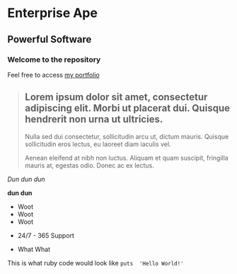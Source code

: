 Enterprise Ape
==============

Powerful Software
-----------------

### Welcome to the repository

Feel free to access [my portfolio](http://bradsalyers.net)

> ## Lorem ipsum dolor sit amet, consectetur adipiscing elit. Morbi ut placerat dui. Quisque hendrerit non urna ut ultricies. 
> 
> Nulla sed dui consectetur, sollicitudin arcu ut, dictum mauris. Quisque sollicitudin eros lectus, eu laoreet diam iaculis vel. 
>
> Aenean eleifend at nibh non luctus. Aliquam et quam suscipit, fringilla mauris at, egestas odio. Donec ac ex lectus.


*Dun dun dun*

**dun dun**

* Woot
* Woot
* Woot
+ 24/7 - 365 Support
- What What

This is what ruby code would look like `puts  'Hello World!'`